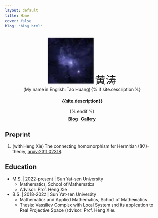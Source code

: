 ```yaml
---
layout: default
title: Home
cover: false
blog: 'blog.html'
---
```


<div align="center">
<img src="/assets/img/profile.webp" width=150 alt="profile">
<span style="font-size:26pt;">黄涛</span><br/>
<span>(My name in English: Tao Huang)</span>
{% if site.description %} <h4> {{site.description}} </h4> {% endif %} 
<h4 style="margin-block-start: 0.5em;">
    <a href='/blog.html'>Blog</a>
    &nbsp;
    <a href='gallery/'> Gallery</a>
</h4>
</div>

## Preprint 
1. (with Heng Xie) The connecting homomorphism for Hermitian \\(K\\)-theory, [arxiv:2311.02318](https://arxiv.org/abs/2311.02318).

## Education

- M.S. \| 2022-present \| Sun Yat-sen University
    - Mathematics, School of Mathematics
    - Advisor: Prof. Heng Xie
- B.S. \| 2018-2022 \| Sun Yat-sen University
    - Mathematics and Applied Mathematics, School of Mathematics
    - Thesis: Vassiliev Complex with Local System and its application to Real Projective Space (advisor: Prof. Heng Xie).
